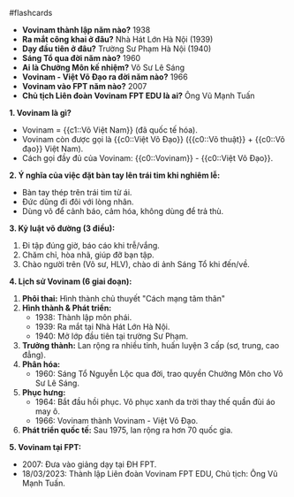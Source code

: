 #flashcards
- **Vovinam thành lập năm nào?** 1938
- **Ra mắt công khai ở đâu?** Nhà Hát Lớn Hà Nội (1939)
- **Dạy đầu tiên ở đâu?** Trường Sư Phạm Hà Nội (1940)
- **Sáng Tổ qua đời năm nào?** 1960
- **Ai là Chưởng Môn kế nhiệm?** Võ Sư Lê Sáng
- **Vovinam - Việt Võ Đạo ra đời năm nào?** 1966
- **Vovinam vào FPT năm nào?** 2007
- **Chủ tịch Liên đoàn Vovinam FPT EDU là ai?** Ông Vũ Mạnh Tuấn

**1. Vovinam là gì?**

- Vovinam = {{c1::Võ Việt Nam}} (đã quốc tế hóa).
- Vovinam còn được gọi là {{c0::Việt Võ Đạo}} ({{c0::Võ thuật}} + {{c0::Võ đạo}} Việt Nam).
- Cách gọi đầy đủ của Vovinam: {{c0::Vovinam}} - {{c0::Việt Võ Đạo}}.

**2. Ý nghĩa của việc đặt bàn tay lên trái tim khi nghiêm lễ:**
- Bàn tay thép trên trái tim từ ái.
- Đức dũng đi đôi với lòng nhân.
- Dùng võ để cảnh báo, cảm hóa, không dùng để trả thù.

**3. Kỷ luật võ đường (3 điều):**

1. Đi tập đúng giờ, báo cáo khi trễ/vắng.
2. Chăm chỉ, hòa nhã, giúp đỡ bạn tập.
3. Chào người trên (Võ sư, HLV), chào di ảnh Sáng Tổ khi đến/về.

**4. Lịch sử Vovinam (6 giai đoạn):**

1. **Phôi thai:** Hình thành chủ thuyết "Cách mạng tâm thân"
2. **Hình thành & Phát triển:**
    - 1938: Thành lập môn phái.
    - 1939: Ra mắt tại Nhà Hát Lớn Hà Nội.
    - 1940: Mở lớp đầu tiên tại trường Sư Phạm.
3. **Trưởng thành:** Lan rộng ra nhiều tỉnh, huấn luyện 3 cấp (sơ, trung, cao đẳng).
4. **Phân hóa:**
    - 1960: Sáng Tổ Nguyễn Lộc qua đời, trao quyền Chưởng Môn cho Võ Sư Lê Sáng.
5. **Phục hưng:**
    - 1964: Bắt đầu hồi phục. Võ phục xanh da trời thay thế quần đùi áo may ô.
    - 1966: Vovinam thành Vovinam - Việt Võ Đạo.
6. **Phát triển quốc tế:** Sau 1975, lan rộng ra hơn 70 quốc gia.

**5. Vovinam tại FPT:**

- 2007: Đưa vào giảng dạy tại ĐH FPT.
- 18/03/2023: Thành lập Liên đoàn Vovinam FPT EDU, Chủ tịch: Ông Vũ Mạnh Tuấn.
